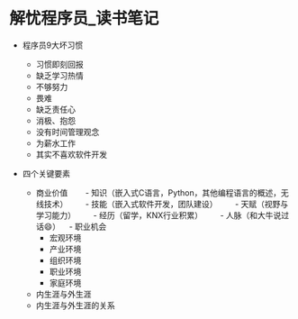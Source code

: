 # 解忧程序员_读书笔记
- 程序员9大坏习惯
    - 习惯即刻回报
    - 缺乏学习热情
    - 不够努力
    - 畏难
    - 缺乏责任心
    - 消极、抱怨
    - 没有时间管理观念
    - 为薪水工作
    - 其实不喜欢软件开发
    
- 四个关键要素
    - 商业价值
        - 知识（嵌入式C语言，Python，其他编程语言的概述，无线技术）
        - 技能（嵌入式软件开发，团队建设）
        - 天赋（视野与学习能力）
        - 经历（留学，KNX行业积累）
        - 人脉（和大牛说过话:smile:）
    - 职业机会
        - 宏观环境
        - 产业环境
        - 组织环境
        - 职业环境
        - 家庭环境
    - 内生涯与外生涯
    - 内生涯与外生涯的关系
